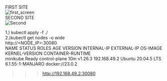 



FIRST SITE  
![first_screen](https://github.com/jkb91jkb91/my_tutorials/assets/32479224/a6d1873c-7b25-45a4-a1f5-1c65380fd1d6)  
SECOND SITE  
![Second](https://github.com/jkb91jkb91/my_tutorials/assets/32479224/5658bff7-1260-4fa9-afdc-34102ee98554)  

1.) kubectl apply -f ./  
2.)kubectl get nodes -o wide  
http://<NODE_IP>:30080  
NAME       STATUS   ROLES           AGE   VERSION   INTERNAL-IP    EXTERNAL-IP   OS-IMAGE             KERNEL-VERSION     CONTAINER-RUNTIME  
minikube   Ready    control-plane   10m   v1.26.3   192.168.49.2   <none>        Ubuntu 20.04.5 LTS   6.1.55-1-MANJARO   docker://23.0.2  
>>> http://192.168.49.2:30080  






